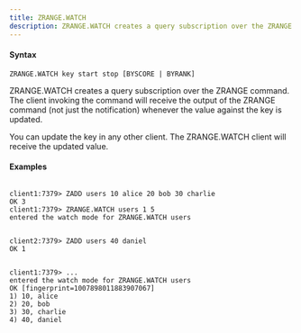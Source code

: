 ```yaml
---
title: ZRANGE.WATCH
description: ZRANGE.WATCH creates a query subscription over the ZRANGE command
---
```


<!-- This file is automatically generated. Any modifications made directly to this file
  may be overwritten. For more details on how this file is generated and how to use
  the related commands, refer to the documentation available in the `internal/cmd/cmd_*.go` files.
-->

#### Syntax

```
ZRANGE.WATCH key start stop [BYSCORE | BYRANK]
```


ZRANGE.WATCH creates a query subscription over the ZRANGE command. The client invoking the command
will receive the output of the ZRANGE command (not just the notification) whenever the value against
the key is updated.

You can update the key in any other client. The ZRANGE.WATCH client will receive the updated value.
	

#### Examples

```

client1:7379> ZADD users 10 alice 20 bob 30 charlie
OK 3
client1:7379> ZRANGE.WATCH users 1 5
entered the watch mode for ZRANGE.WATCH users


client2:7379> ZADD users 40 daniel
OK 1


client1:7379> ...
entered the watch mode for ZRANGE.WATCH users
OK [fingerprint=1007898011883907067]
1) 10, alice
2) 20, bob
3) 30, charlie
4) 40, daniel
	
```
